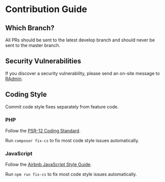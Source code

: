 # Contribution Guide

## Which Branch?

All PRs should be sent to the latest develop branch and should never be sent to the master branch.

## Security Vulnerabilities

If you discover a security vulnerability, please send an on-site message to [RAdmin](http://retroachievements.org/user/RAdmin). 

## Coding Style

Commit code style fixes separately from feature code.

### PHP

Follow the [PSR-12 Coding Standard](https://www.php-fig.org/psr/psr-12/).

Run `composer fix-cs` to fix most code style issues automatically.
 
### JavaScript

Follow the [Airbnb JavaScript Style Guide](https://github.com/airbnb/javascript).

Run `npm run fix-cs` to fix most code style issues automatically. 

